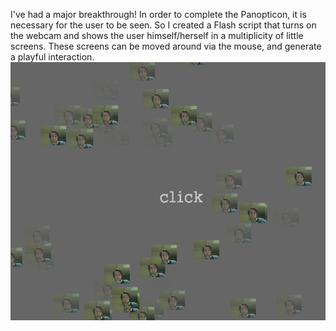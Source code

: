 I've had a major breakthrough! In order to complete the Panopticon, it is necessary for the user to be seen.
So I created a Flash script that turns on the webcam and shows the user himself/herself in a multiplicity of little screens.
These screens can be moved around via the mouse, and generate a playful interaction.
![Example Image](../project_images/FlashVision.png?raw=true "Example Image")
